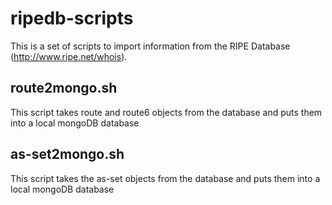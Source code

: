 # ripedb-scripts

This is a set of scripts to import information from the RIPE Database (http://www.ripe.net/whois).

## route2mongo.sh

This script takes route and route6 objects from the database and puts them into a local mongoDB database

## as-set2mongo.sh

This script takes the as-set objects from the database and puts them into a local mongoDB database
